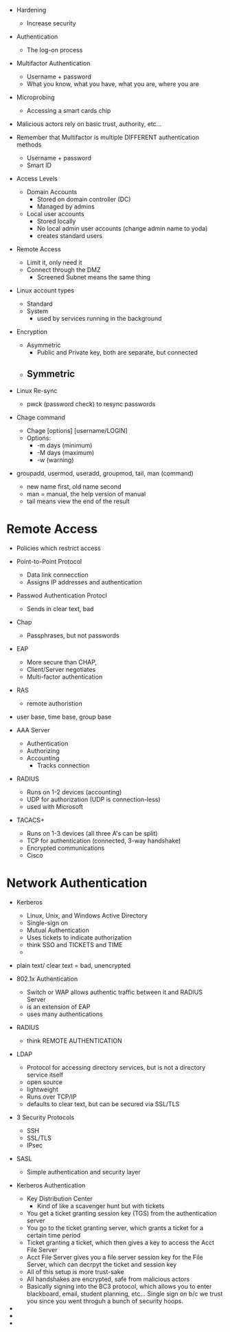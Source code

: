 
- Hardening 
	- Increase security

- Authentication
	- The log-on process

- Multifactor Authentication
	- Username + password
	- What you know, what you have, what you are, where you are

- Microprobing 
	- Accessing a smart cards chip

- Malicious actors rely on basic trust, authority, etc...

- Remember that Multifactor is multiple DIFFERENT authentication methods
	- Username + password
	- Smart ID

- Access Levels
	- Domain Accounts
		- Stored on domain controller (DC)
		- Managed by admins
	- Local user accounts
		- Stored locally
		- No local admin user accounts (change admin name to yoda)
		- creates standard users 

- Remote Access
	- Limit it, only need it
	- Connect through the DMZ 
		- Screened Subnet means the same thing


- Linux account types
	- Standard
	- System
		- used by services running in the background

- Encryption
	- Asymmetric
		- Public and Private key, both are separate, but connected
	- Symmetric
		- 

- Linux Re-sync 
	- pwck (password check) to resync passwords

- Chage command
	- Chage [options] [username/LOGIN]
	- Options:
		- -m days (minimum)
		- -M days (maximum)
		- -w (warning) 

- groupadd, usermod, useradd, groupmod, tail, man (command)
	- new name first, old name second
	- man = manual, the help version of manual
	- tail means view the end of the result

# Remote Access

- Policies which restrict access 
- Point-to-Point Protocol
	- Data link connecction
	- Assigns IP addresses and authentication

- Passwod Authentication Protocl
	- Sends in clear text, bad

- Chap
	- Passphrases, but not passwords

- EAP 
	- More secure than CHAP, 
	- Client/Server negotiates
	- Multi-factor authentication

- RAS
	- remote authoristion

- user base, time base, group base 


- AAA Server
	- Authentication
	- Authorizing
	- Accounting
		- Tracks connection

- RADIUS
	- Runs on 1-2 devices (accounting)
	- UDP for authorization (UDP is connection-less)
	- used with Microsoft

- TACACS+
	- Runs on 1-3 devices (all three A's can be split)
	- TCP for authentication (connected, 3-way handshake)
	- Encrypted communications
	- Cisco

# Network Authentication

- Kerberos
	- Linux, Unix, and Windows Active Directory
	- Single-sign on 
	- Mutual Authentication
	- Uses tickets to indicate authorization 
	- think SSO and TICKETS and TIME
	- 
- plain text/ clear text = bad, unencrypted 


- 802.1x Authentication
	- Switch or WAP allows authentic traffic between it and RADIUS Server 
	- is an extension of EAP 
	- uses many authentications

- RADIUS
	- think REMOTE AUTHENTICATION

- LDAP
	- Protocol for accessing directory services, but is not a directory service itself
	- open source
	- lightweight
	- Runs over TCP/IP
	- defaults to clear text, but can be secured via SSL/TLS

- 3 Security Protocols
	- SSH
	- SSL/TLS
	- IPsec 

- SASL
	- Simple authentication and security layer

- Kerberos Authentication
	- Key Distribution Center
		- Kind of like a scavenger hunt but with tickets
	-  You get a ticket granting session key (TGS) from the authentication server
	- You go to the ticket granting server, which grants a ticket for a certain time period
	- Ticket granting a ticket, which then gives a key to access the Acct File Server
	- Acct File Server gives you a file server session key for the File Server, which can decrpyt the ticket and session key
	- All of this setup is more trust-sake
	- All handshakes are encrypted, safe from malicious actors
	- Basically signing into the BC3 protocol, which allows you to enter blackboard, email, student planning, etc... Single sign on b/c we trust you since you went throguh a bunch of security hoops. 

- 

- 

- 